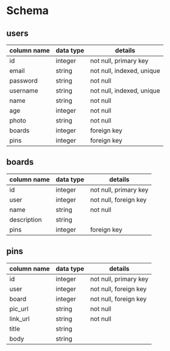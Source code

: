 # Schema
## users
| column name   | data type | details                   |
| ------------- | --------- | ------------------------- |
| id            | integer   | not null, primary key     |
| email         | string    | not null, indexed, unique |
| password      | string    | not null                  |
| username      | string    | not null, indexed, unique |
| name          | string    | not null                  |
| age           | integer   | not null                  |
| photo         | string    | not null                  |
| boards        | integer   | foreign key               |
| pins          | integer   | foreign key               |


## boards
| column name | data type | details               |
| ----------- | --------- | --------------------- |
| id          | integer   | not null, primary key |
| user        | integer   | not null, foreign key |
| name        | string    | not null              |
| description | string    |                       |
| pins        | integer   | foreign key           |


## pins
| column name | data type | details               |
| ----------- | --------- | --------------------- |
| id          | integer   | not null, primary key |
| user        | integer   | not null, foreign key |
| board       | integer   | not null, foreign key |
| pic_url     | string    | not null                      |
| link_url    | string    | not null              |
| title       | string    |                       |
| body        | string    |                       |
